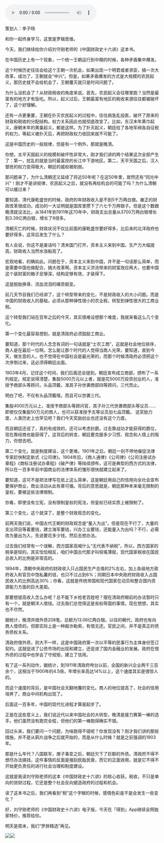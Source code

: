 <audio src="http://igetoss.cdn.igetget.com/mp3/201804/05/201804052249054753231459.mp3" controls="controls">您的浏览器不支持 audio 标签。</audio><p>策划人：李子旸</p><p>和你一起终身学习，这里是罗辑思维。</p><p>今天，我们继续给你介绍刘守刚老师的《中国财政史十六讲》这本书。</p><p>在中国历史上有一个现象，一个统一王朝运行到中期的时候，各种矛盾集中爆发。</p><p>这个时候历史往往会给这个王朝一次机会，如果出现一个明君或者贤臣，搞一次大改革，成功了，王朝就会“中兴”。但是，如果矛盾爆发的方式是大规模的农民起义，那历史就不会给机会了，王朝覆灭就只是时间问题了。</p><p>为什么没机会了？从财政税收的角度来说。首先，农民起义会往哪里跑？当然是最富有的地方才有饭吃。所以，起义过后，王朝最富有地区的税收来源往往都被破坏了，这个好理解。</p><p>还有一点更重要，王朝在扑灭农民起义的过程中，往往病急乱投医，破坏了原来的财政和税收的分配结构，权力关系因此也就彻底改变了。比如，东汉末年黄巾起义，唐朝末年的黄巢起义，都是这样。为了扑灭起义，朝廷给了各地军阀各自征税的权力，等起义被扑灭后，再把财政权力收回来就不可能了。</p><p>这是中国历史的一般规律，但是有一个例外，那就是晚清。</p><p>你想，太平天国起义的规模和破坏性非常大，刚才我们讲的两个结果这次全部产生了：第一，扰乱的就是当时最富庶的长江中下游地区。第二，天平天国之后，汉人督抚的权力变得极大，朝廷的威权被削弱。</p><p>那问题来了，为什么清朝还又延续了将近50年呢？在这50年里，居然还有“同光中兴”！刚才不是讲规律，农民起义之后，就没有再给机会的可能了吗？为什么清朝可以缓过来？</p><p>要知道，清代康乾盛世的时候，政府的年财政收入是不到5千万两白银。雍正的财政改革很成功，成功的一大证明就是国库里攒下了六七千万两银子。但是这个数跟晚清就没法比，从1841年到1911年这70年中，财政支出总量从3700万两白银增长到3.39亿两白银，增长了8倍多。</p><p>清朝灭亡的时候，财政状况不仅比前面的康乾盛世要好得多，比后来的北洋政府也要好得多，这背后发生了什么？</p><p>有人会说，你这不是废话吗？清末国门打开，资本主义来到中国，生产力大幅提高，财政收入当然水涨船高了。</p><p>宏观地看，的确如此。问题在于，资本主义来到中国，并不是一句话那么简单，而是需要中国也做配合，搞大改革啊。资本主义洪流带来的财富效应再大，也要中国这个装财富的箱子足够深，结构足够有效，才装得下。</p><p>这是脱胎换骨、流血流泪的痛苦蜕变。</p><p>前几天节目我们已经讲了，这个转型带来的变化，不是财政收入的大小问题。而是中国的财政收入的基础，必须从那种弹性很小的农业税，转型到弹性很大的工商业税。</p><p>这个转型我们站在百年之后的今天，其实很难设想那个难度，我就来看这么几个变化。</p><p>第一个变化最容易想到，就是清政府必须鼓励工商业。</p><p>要知道，那个时代的人念念有词的一句话就是“士农工商”，这就是社会地位排序，商人是在最后一位啊。怎么能让那个时代的人觉得当商人光荣，要知道，直到今天，做生意的人，也不觉得在中国社会是最光荣的，而那个时候清政府必须把这个次序倒过来，这必须得朝廷出面。</p><p>1903年4月，记住这个时间，我们后面还会提到。朝廷宣布成立商部，颁布了一系列规定。规定说得清楚，集股5000万元以上者，就是花5000万投资创业的人，准授予商部头等顾问，头品顶戴，准其子孙世袭商部四等顾问，三代而止。</p><p>明白了吧，不仅有头品顶戴哦，而且可以世袭三代。</p><p>集股4000万元以上，准授予商部头等顾问官，其子孙三代世袭商部头等议员……即使仅仅集股50万元的商人，也可以获准授予五等议员加七品顶戴。 这奖励力度，人类历史上也罕见吧？我们今天奖励创业也还没有这个力度。</p><p>而且朝廷还说了，真的有成效的，还可以考虑封爵。过去靠战功才能获得的爵位，现在靠经商也能获得了。这背后的转变，朝廷要克服多少习惯、观念和人情上的阻力，你想去吧。</p><p>第二个变化，就是制度建设，这个更难。1901年之后，朝廷一刻不停地催促法律专家赶快制定新式《公司律》。1904年后，《商人通律》《公司律》《公司注册试办章程》《商标注册试办章程》《破产律》等陆续颁布，这可是典型的西方式的法律，所以在一百多年前中国商业的法律体系的雏形很快就建立起来了。</p><p>要知道，这可不是把法律写在纸上这么简单，这是朝廷用自己的信用向全社会宣布要保护商业，商业活动从此有章可循。背后的意思就是，朝廷那种本来毫无限制的皇权，要被这些法律限制。</p><p>你看，即使没有立宪，没有限制皇权的宪法，但皇权已经实质上被限制了。</p><p>第三个变化，这个就深了，是整个财政观念的变化。</p><p>前两天我们说，中国古代王朝的财政观念是“量入为出”。但是现在不行了，大量的支出项目等着要钱，建立海军要钱，兴办工业要钱，还能量入为出吗？不行，必需改为量出为入，先说要花多少钱，然后去想办法。</p><p>过去我们经常有一个误解，西方国家高喊什么“无代表不纳税”，所以，西方国家的税率是轻的。其实恰恰相反，咱们中国古代那才叫轻徭薄赋，现代国家税收在国民总收入的比例是非常高的。</p><p>1894年，清朝中央政府的财政收入只占国民生产总值的2%左右，加上各级地方政府收入和官员中饱私囊的钱，也只不过占到6%；同期日本中央政府财政收入占国民收入的比例高达30%；你看，这就是传统帝国和现代国家在动员和整合国内资源能力方面的巨大差距。</p><p>那要想提高收入怎么办呢？总不能下乡抢老百姓吧？摆在清政府眼前的办法暂时只有一个，就是朝洋人借钱。过去我们总觉得这是丧权辱国的事情，现在想想，其实也不尽然。</p><p>据统计，晚清共借外债208笔，总额为13.06亿两白银。以往的朝代，政府也有向商人借债的。但那实际上是一种敲诈勒索，有借无还。官民之间，并不是真正的债务债权关系。</p><p>清政府借外债，则大不一样，这是中国政府第一次以平等的民事行为主体身份签订契约。这就促进了公债市场的出现和建立，还促进了国内金融业的发展。政府在借外债的过程中也学会了守规矩，建立了信用。</p><p>有了这一系列动作，据统计，到1911年清政府垮台以前，全国的新兴企业两千三百余个，这相当于1900年的4.5倍，年增长率高达14%以上，这个速度其实是很惊人的。</p><p>而这个速度的背后，是中国社会天翻地覆的变化。商人的地位提高了，社会的信用培养了，商业中间机构出现了。</p><p>后面这一百多年，中国的现代化进程才算是起步了。</p><p>正是在这些意义上，我们说近代以来中国社会的大转型，晚清是接力赛第一棒的选手。他们虽然没有跑完全程，但他们的第一棒跑得确实不错。</p><p>回过头来，我们要问一个问题，为啥跑得不错呢？你发现没有？刚才我们讲的那些措施，并不是从鸦片战争之后就开始的，而是从什么时候？就是之前强调的1903年。</p><p>那是什么年代？八国联军，庚子事变之后，朝廷欠下了巨额的外债。清政府不得不想尽办法搞钱，这件事情的反面是搜刮民脂民膏，而它的正面效用，就是它不得不开始更负责任的进行社会治理和制度建设。</p><p>这就是我读刘守刚老师的这本《中国财政史十六讲》的核心收获。税收，不只是单向的敛财过程，它还是整个社会反向塑造政府的过程和机会。</p><p>读了这本书之后，我们再看到“税”这个字眼的时候，感情色彩是不是会发生一些变化？</p><p>好，刘守刚老师的《中国财政史十六讲》电子版，今天在「得到」App继续全网独家特价，推荐给你。</p><p>明天是周末，我们“罗胖精选”再见。</p><img src="https://piccdn.igetget.com/img/201804/05/201804052300545394824276.jpg" /><img src="https://piccdn.igetget.com/img/201804/05/201804052301422226212433.jpg" />